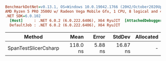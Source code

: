 ``` ini

BenchmarkDotNet=v0.13.1, OS=Windows 10.0.19042.1766 (20H2/October2020Update)
AMD Ryzen 5 PRO 3500U w/ Radeon Vega Mobile Gfx, 1 CPU, 8 logical and 4 physical cores
.NET SDK=6.0.102
  [Host]     : .NET 6.0.2 (6.0.222.6406), X64 RyuJIT  [AttachedDebugger]
  DefaultJob : .NET 6.0.2 (6.0.222.6406), X64 RyuJIT


```
|               Method |     Mean |   Error |   StdDev | Allocated |
|--------------------- |---------:|--------:|---------:|----------:|
| SpanTestSlicerCsharp | 118.0 ns | 5.88 ns | 16.87 ns |         - |
